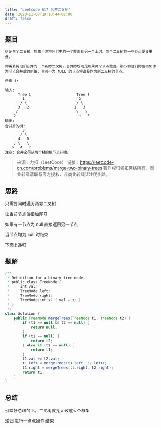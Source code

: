 ```yaml
---
title: "Leetcode 617 合并二叉树"
date: 2020-11-07T19:10:44+08:00
draft: false
---
```


## 题目

    给定两个二叉树，想象当你将它们中的一个覆盖到另一个上时，两个二叉树的一些节点便会重叠。

    你需要将他们合并为一个新的二叉树。合并的规则是如果两个节点重叠，那么将他们的值相加作为节点合并后的新值，否则不为 NULL 的节点将直接作为新二叉树的节点。

    示例 1:

    输入: 
          Tree 1                     Tree 2                  
            1                         2                             
           / \                       / \                            
          3   2                     1   3                        
         /                           \   \                      
        5                             4   7                  
    输出: 
    合并后的树:
            3
           / \
          4   5
        / \   \ 
       5   4   7
    注意: 合并必须从两个树的根节点开始。

>来源：力扣（LeetCode）
链接：https://leetcode-cn.com/problems/merge-two-binary-trees
著作权归领扣网络所有。商业转载请联系官方授权，非商业转载请注明出处。

## 思路

只需要同时遍历两颗二叉树

让当前节点值相加即可

如果有一节点为 null 直接返回另一节点

当节点均为 null 时结束

下面上递归

## 题解

```Java
/**
 * Definition for a binary tree node.
 * public class TreeNode {
 *     int val;
 *     TreeNode left;
 *     TreeNode right;
 *     TreeNode(int x) { val = x; }
 * }
 */
class Solution {
    public TreeNode mergeTrees(TreeNode t1, TreeNode t2) {
        if (t1 == null && t2 == null) {
            return null;
        }
        if (t1 == null) {
            return t2;
        } else if (t2 == null) {
            return t1;
        }
        t1.val += t2.val;
        t1.left = mergeTrees(t1.left, t2.left);
        t1.right = mergeTrees(t1.right, t2.right);
        return t1;
    }
}
```

## 总结

没啥好总结的耶，二叉树就是大致这么个框架

递归 进行一点点操作 结束